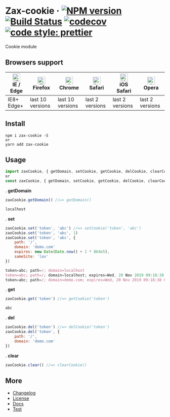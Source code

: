# Zax-cookie &middot; [![NPM version](https://img.shields.io/npm/v/zax-cookie.svg?style=flat)](https://www.npmjs.com/package/zax-cookie) [![Build Status](https://travis-ci.org/Ipxxiao/zax-cookie.svg?branch=master)](https://travis-ci.org/Ipxxiao/zax-cookie) [![codecov](https://codecov.io/gh/Ipxxiao/zax-cookie/branch/master/graph/badge.svg)](https://codecov.io/gh/Ipxxiao/zax-cookie) [![code style: prettier](https://img.shields.io/badge/code_style-prettier-ff69b4.svg?style=flat-square)](https://github.com/prettier/prettier)

Cookie module

## Browsers support

| [<img src="https://raw.githubusercontent.com/alrra/browser-logos/master/src/edge/edge_48x48.png" alt="IE / Edge" width="24px" height="24px" />](http://godban.github.io/browsers-support-badges/)</br>IE / Edge | [<img src="https://raw.githubusercontent.com/alrra/browser-logos/master/src/firefox/firefox_48x48.png" alt="Firefox" width="24px" height="24px" />](http://godban.github.io/browsers-support-badges/)</br>Firefox | [<img src="https://raw.githubusercontent.com/alrra/browser-logos/master/src/chrome/chrome_48x48.png" alt="Chrome" width="24px" height="24px" />](http://godban.github.io/browsers-support-badges/)</br>Chrome | [<img src="https://raw.githubusercontent.com/alrra/browser-logos/master/src/safari/safari_48x48.png" alt="Safari" width="24px" height="24px" />](http://godban.github.io/browsers-support-badges/)</br>Safari | [<img src="https://raw.githubusercontent.com/alrra/browser-logos/master/src/safari-ios/safari-ios_48x48.png" alt="iOS Safari" width="24px" height="24px" />](http://godban.github.io/browsers-support-badges/)</br>iOS Safari | [<img src="https://raw.githubusercontent.com/alrra/browser-logos/master/src/opera/opera_48x48.png" alt="Opera" width="24px" height="24px" />](http://godban.github.io/browsers-support-badges/)</br>Opera |
| --------------------------------------------------------------------------------------------------------------------------------------------------------------------------------------------------------------- | ----------------------------------------------------------------------------------------------------------------------------------------------------------------------------------------------------------------- | ------------------------------------------------------------------------------------------------------------------------------------------------------------------------------------------------------------- | ------------------------------------------------------------------------------------------------------------------------------------------------------------------------------------------------------------- | ----------------------------------------------------------------------------------------------------------------------------------------------------------------------------------------------------------------------------- | --------------------------------------------------------------------------------------------------------------------------------------------------------------------------------------------------------- |
| IE8+ Edge+                                                                                                                                                                                                      | last 10 versions                                                                                                                                                                                                  | last 10 versions                                                                                                                                                                                              | last 2 versions                                                                                                                                                                                               | last 2 versions                                                                                                                                                                                                               | last 2 versions                                                                                                                                                                                           |

## Install

``` base
npm i zax-cookie -S
or
yarn add zax-cookie
```

## Usage

``` javascript
import zaxCookie, { getDomain, setCookie, getCookie, delCookie, clearCookie } from 'zax-cookie'
or
const zaxCookie, { getDomain, setCookie, getCookie, delCookie, clearCookie } = require('zax-cookie')
```


. **getDomain**
``` javascript
zaxCookie.getDomain() //=> getDomain()
```

``` javascript
localhost
```

. **set**
``` javascript
zaxCookie.set('token', 'abc') //=> setCookie('token', 'abc')
zaxCookie.set('token', 'abc', 1)
zaxCookie.set('token', 'abc', {
    path: '/',
    domain: 'demo.com'
    expires: new Date(Date.now() + 1 * 864e5),
    sameSite: 'lax'
})
```

``` javascript
token=abc; path=/; domain=localhost
token=abc; path=/; domain=localhost; expires=Wed, 20 Nov 2019 09:18:38 GMT
token=abc; path=/; domain=demo.com; expires=Wed, 20 Nov 2019 09:18:38 GMT; sameSite=lax
```

. **get**
``` javascript
zaxCookie.get('token') //=> getCookie('token')
```

``` javascript
abc
```

. **del**
``` javascript
zaxCookie.del('token') //=> delCookie('token')
zaxCookie.del('token', {
    path: '/',
    domain: 'demo.com'
})
```

. **clear**
``` javascript
zaxCookie.clear() //=> clearCookie()
```

## More
- [Changelog](https://github.com/Ipxxiao/zax-cookie/blob/master/CHANGELOG.md)
- [License](https://github.com/Ipxxiao/zax-cookie/blob/master/LICENSE)
- [Docs](https://github.com/Ipxxiao/zax-cookie/tree/master/docs)
- [Test](https://github.com/Ipxxiao/zax-cookie/blob/master/__tests__/index.spec.ts)
